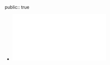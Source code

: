 public:: true

- ![The_Rust_Programming_Language_1647766604099_0.pdf](../assets/The_Rust_Programming_Language_1647766604099_0_1647767150563_0.pdf)